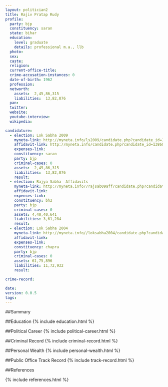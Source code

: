 ```yaml
---
layout: politician2
title: Rajiv Pratap Rudy
profile: 
  party: bjp
  constituency: saran
  state: bihar
  education: 
    level: graduate
    details: professional m.a., llb
  photo: 
  sex: 
  caste: 
  religion: 
  current-office-title: 
  crime-accusation-instances: 0
  date-of-birth: 1962
  profession: 
  networth: 
    assets:  2,45,86,315
    liabilities:  13,82,076
  pan: 
  twitter: 
  website: 
  youtube-interview: 
  wikipedia: 

candidature: 
  - election: Lok Sabha 2009
    myneta-link: http://myneta.info/ls2009/candidate.php?candidate_id=1386
    affidavit-link: http://myneta.info/candidate.php?candidate_id=1386&scan=original
    expenses-link: 
    constituency: saran 
    party: bjp
    criminal-cases: 0
    assets:  2,45,86,315
    liabilities:  13,82,076
    result:  
  - election: Rajya Sabha  Affidavits
    myneta-link: http://myneta.info//rajsab09aff/candidate.php?candidate_id=296
    affidavit-link: 
    expenses-link: 
    constituency: bh2 
    party: bjp
    criminal-cases: 0
    assets: 4,40,40,641
    liabilities: 3,61,284
    result:  
  - election: Lok Sabha 2004
    myneta-link: http://myneta.info//loksabha2004/candidate.php?candidate_id=560
    affidavit-link: 
    expenses-link: 
    constituency: chapra 
    party: bjp
    criminal-cases: 0
    assets: 61,75,896
    liabilities: 11,72,932
    result:  

crime-record: 

date: 
version: 0.0.5
tags: 
---
```

##Summary


##Education
{% include education.html %}


##Political Career
{% include political-career.html %}


##Criminal Record
{% include criminal-record.html %}


##Personal Wealth
{% include personal-wealth.html %}


##Public Office Track Record
{% include track-record.html %}


##References


{% include references.html %}